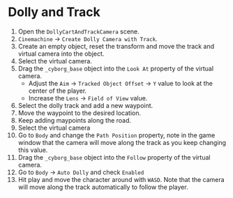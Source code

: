 # Dolly and Track

1. Open the `DollyCartAndTrackCamera` scene.
2. `Cinemachine` -> `Create Dolly Camera with Track`.
3. Create an empty object, reset the transform and move the track and virtual camera into the object.
4. Select the virtual camera.
5. Drag the `_cyborg_base` object into the `Look At` property of the virtual camera. 
   * Adjust the `Aim` -> `Tracked Object Offset` -> `Y` value to look at the center of the player.
   * Increase the `Lens` -> `Field of View` value.
6. Select the dolly track and add a new waypoint.
7. Move the waypoint to the desired location.
8. Keep adding maypoints along the road.
9. Select the virtual camera
10. Go to `Body` and change the `Path Position` property, note in the game window that the camera will move along the track as you keep changing this value.
11. Drag the `_cyborg_base` object into the `Follow` property of the virtual camera.
12. Go to `Body` -> `Auto Dolly` and check `Enabled`
13. Hit play and move the character around with `WASD`. Note that the camera will move along the track automatically to follow the player.